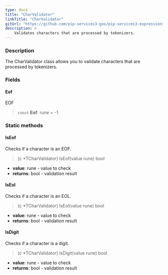 ```yaml
---
type: docs
title: "CharValidator"
linkTitle: "CharValidator"
gitUrl: "https://github.com/pip-services3-gox/pip-services3-expressions-gox"
description: > 
    Validates characters that are processed by tokenizers.
---
```


### Description

The CharValidator class allows you to validate characters that are processed by tokenizers.


### Fields

<span class="hide-title-link">

#### Eof
EOF
> `const` **Eof**: rune = -1

</span>

### Static methods

#### IsEof
Checks if a character is an EOF.

> (c *TCharValidator) IsEof(value rune) bool

- **value**: rune - value to check
- **returns**: bool - validation result


#### IsEol
Checks if a character is an EOL.

> (c *TCharValidator) IsEol(value rune) bool

- **value**: rune - value to check
- **returns**: bool - validation result

#### IsDigit
Checks if a character is a digit.

> (c *TCharValidator) IsDigit(value rune) bool

- **value**: rune - value to check
- **returns**: bool - validation result